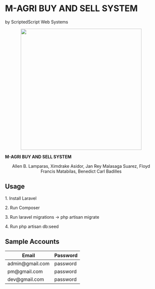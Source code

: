 <html>
	<h1><strong> M-AGRI BUY AND SELL SYSTEM</strong></h1>
	<p>by ScriptedScript Web Systems</p>
	<p align="center"><img src="https://scontent.fmnl6-1.fna.fbcdn.net/v/t1.0-9/27332038_1611561705576297_6590667790777360517_n.jpg?oh=406023b6af361944ec4ff16839f61273&oe=5B10B26E" height="400" width="400"></p>
	<strong>M-AGRI BUY AND SELL SYSTEM</strong>
	<p align="center">
	Allen B. Lamparas, Ximdrake Asidor, Jan Rey Malasaga Suarez, Floyd Francis Matabilas, Benedict Carl Badilles
	</p>
	<h2>Usage</h2>
	<p> 1. Install Laravel</p>
	<p> 2. Run Composer</p>
	<p> 3. Run laravel migrations -> php artisan migrate</p>
	<p> 4. Run php artisan db:seed</p>
	<h2>Sample Accounts</h2>
	<table>
		<thead>
			<tr>
				<th>Email</th>
				<th>Password</th>
			</tr>
		</thead>
		<tbody>
			<tr>
				<td>admin@gmail.com</td>
				<td>password</td>
			</tr>
			<tr>
				<td>pm@gmail.com</td>
				<td>password</td>
			</tr>
			<tr>
				<td>dev@gmail.com</td>
				<td>password</td>
			</tr>
		</tbody>
	</table>
</html>
